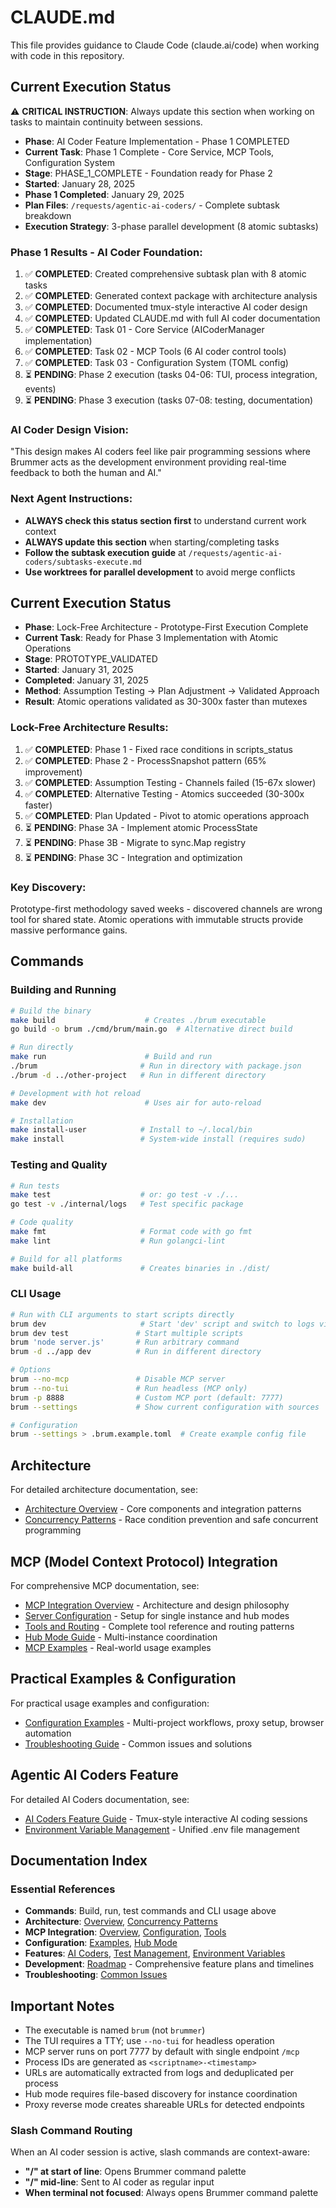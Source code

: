 # CLAUDE.md

This file provides guidance to Claude Code (claude.ai/code) when working with code in this repository.

## Current Execution Status

⚠️ **CRITICAL INSTRUCTION**: Always update this section when working on tasks to maintain continuity between sessions.

- **Phase**: AI Coder Feature Implementation - Phase 1 COMPLETED
- **Current Task**: Phase 1 Complete - Core Service, MCP Tools, Configuration System
- **Stage**: PHASE_1_COMPLETE - Foundation ready for Phase 2
- **Started**: January 28, 2025
- **Phase 1 Completed**: January 29, 2025
- **Plan Files**: `/requests/agentic-ai-coders/` - Complete subtask breakdown
- **Execution Strategy**: 3-phase parallel development (8 atomic subtasks)

### Phase 1 Results - AI Coder Foundation:
1. ✅ **COMPLETED**: Created comprehensive subtask plan with 8 atomic tasks
2. ✅ **COMPLETED**: Generated context package with architecture analysis
3. ✅ **COMPLETED**: Documented tmux-style interactive AI coder design
4. ✅ **COMPLETED**: Updated CLAUDE.md with full AI coder documentation
5. ✅ **COMPLETED**: Task 01 - Core Service (AICoderManager implementation)
6. ✅ **COMPLETED**: Task 02 - MCP Tools (6 AI coder control tools)
7. ✅ **COMPLETED**: Task 03 - Configuration System (TOML config)
8. ⏳ **PENDING**: Phase 2 execution (tasks 04-06: TUI, process integration, events)
9. ⏳ **PENDING**: Phase 3 execution (tasks 07-08: testing, documentation)

### AI Coder Design Vision:
"This design makes AI coders feel like pair programming sessions where Brummer acts as the development environment providing real-time feedback to both the human and AI."

### Next Agent Instructions:
- **ALWAYS check this status section first** to understand current work context
- **ALWAYS update this section** when starting/completing tasks
- **Follow the subtask execution guide** at `/requests/agentic-ai-coders/subtasks-execute.md`
- **Use worktrees for parallel development** to avoid merge conflicts

## Current Execution Status
- **Phase**: Lock-Free Architecture - Prototype-First Execution Complete
- **Current Task**: Ready for Phase 3 Implementation with Atomic Operations
- **Stage**: PROTOTYPE_VALIDATED
- **Started**: January 31, 2025
- **Completed**: January 31, 2025
- **Method**: Assumption Testing → Plan Adjustment → Validated Approach
- **Result**: Atomic operations validated as 30-300x faster than mutexes

### Lock-Free Architecture Results:
1. ✅ **COMPLETED**: Phase 1 - Fixed race conditions in scripts_status
2. ✅ **COMPLETED**: Phase 2 - ProcessSnapshot pattern (65% improvement)
3. ✅ **COMPLETED**: Assumption Testing - Channels failed (15-67x slower)
4. ✅ **COMPLETED**: Alternative Testing - Atomics succeeded (30-300x faster)
5. ✅ **COMPLETED**: Plan Updated - Pivot to atomic operations approach
6. ⏳ **PENDING**: Phase 3A - Implement atomic ProcessState
7. ⏳ **PENDING**: Phase 3B - Migrate to sync.Map registry
8. ⏳ **PENDING**: Phase 3C - Integration and optimization

### Key Discovery:
Prototype-first methodology saved weeks - discovered channels are wrong tool for shared state. Atomic operations with immutable structs provide massive performance gains.

## Commands

### Building and Running
```bash
# Build the binary
make build                    # Creates ./brum executable
go build -o brum ./cmd/brum/main.go  # Alternative direct build

# Run directly
make run                      # Build and run
./brum                       # Run in directory with package.json
./brum -d ../other-project   # Run in different directory

# Development with hot reload
make dev                      # Uses air for auto-reload

# Installation
make install-user            # Install to ~/.local/bin
make install                 # System-wide install (requires sudo)
```

### Testing and Quality
```bash
# Run tests
make test                    # or: go test -v ./...
go test -v ./internal/logs   # Test specific package

# Code quality
make fmt                     # Format code with go fmt
make lint                    # Run golangci-lint

# Build for all platforms
make build-all               # Creates binaries in ./dist/
```

### CLI Usage
```bash
# Run with CLI arguments to start scripts directly
brum dev                     # Start 'dev' script and switch to logs view
brum dev test               # Start multiple scripts
brum 'node server.js'       # Run arbitrary command
brum -d ../app dev          # Run in different directory

# Options
brum --no-mcp               # Disable MCP server
brum --no-tui               # Run headless (MCP only)
brum -p 8888                # Custom MCP port (default: 7777)
brum --settings             # Show current configuration with sources

# Configuration
brum --settings > .brum.example.toml  # Create example config file
```

## Architecture

For detailed architecture documentation, see:
- [Architecture Overview](/docs/architecture/overview.md) - Core components and integration patterns
- [Concurrency Patterns](/docs/architecture/concurrency-patterns.md) - Race condition prevention and safe concurrent programming

## MCP (Model Context Protocol) Integration

For comprehensive MCP documentation, see:
- [MCP Integration Overview](/docs/mcp/integration-overview.md) - Architecture and design philosophy
- [Server Configuration](/docs/mcp/server-configuration.md) - Setup for single instance and hub modes
- [Tools and Routing](/docs/mcp/tools-and-routing.md) - Complete tool reference and routing patterns
- [Hub Mode Guide](/docs/hub-mode.md) - Multi-instance coordination
- [MCP Examples](/docs/mcp-examples.md) - Real-world usage examples

## Practical Examples & Configuration

For practical usage examples and configuration:
- [Configuration Examples](/docs/configuration/examples.md) - Multi-project workflows, proxy setup, browser automation
- [Troubleshooting Guide](/docs/troubleshooting.md) - Common issues and solutions

## Agentic AI Coders Feature

For detailed AI Coders documentation, see:
- [AI Coders Feature Guide](/docs/features/ai-coders.md) - Tmux-style interactive AI coding sessions
- [Environment Variable Management](/docs/features/environment-variable-management.md) - Unified .env file management

## Documentation Index

### Essential References
- **Commands**: Build, run, test commands and CLI usage above
- **Architecture**: [Overview](/docs/architecture/overview.md), [Concurrency Patterns](/docs/architecture/concurrency-patterns.md)
- **MCP Integration**: [Overview](/docs/mcp/integration-overview.md), [Configuration](/docs/mcp/server-configuration.md), [Tools](/docs/mcp/tools-and-routing.md)
- **Configuration**: [Examples](/docs/configuration/examples.md), [Hub Mode](/docs/hub-mode.md)
- **Features**: [AI Coders](/docs/features/ai-coders.md), [Test Management](/docs/features/test-management.md), [Environment Variables](/docs/features/environment-variable-management.md)
- **Development**: [Roadmap](/docs/ROADMAP.md) - Comprehensive feature plans and timelines
- **Troubleshooting**: [Common Issues](/docs/troubleshooting.md)

## Important Notes

- The executable is named `brum` (not `brummer`)
- The TUI requires a TTY; use `--no-tui` for headless operation
- MCP server runs on port 7777 by default with single endpoint `/mcp`
- Process IDs are generated as `<scriptname>-<timestamp>`
- URLs are automatically extracted from logs and deduplicated per process
- Hub mode requires file-based discovery for instance coordination
- Proxy reverse mode creates shareable URLs for detected endpoints

### Slash Command Routing
When an AI coder session is active, slash commands are context-aware:
- **"/" at start of line**: Opens Brummer command palette
- **"/" mid-line**: Sent to AI coder as regular input
- **When terminal not focused**: Always opens Brummer command palette